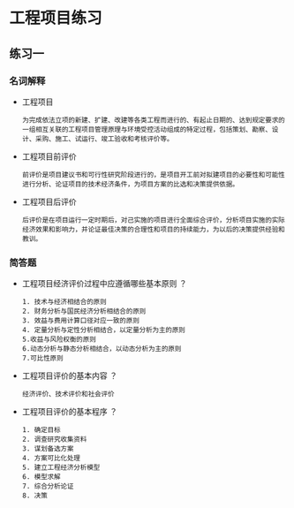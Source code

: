 # 工程项目练习



## 练习一



### 名词解释

- 工程项目

  ```
  为完成依法立项的新建、扩建、改建等各类工程而进行的、有起止日期的、达到规定要求的一组相互关联的工程项目管理原理与环境受控活动组成的特定过程，包括策划、勘察、设计、采购、施工、试运行、竣工验收和考核评价等。
  ```

- 工程项目前评价

  ```
  前评价是项目建议书和可行性研究阶段进行的，是项目开工前对拟建项目的必要性和可能性进行分析、论证项目的技术经济条件，为项目方案的比选和决策提供依据。
  ```

- 工程项目后评价

  ```
  后评价是在项目运行一定时期后，对己实施的项目进行全面综合评价，分析项目实施的实际经济效果和影响力，并论证最佳决策的合理性和项目的持续能力，为以后的决策提供经验和教训。
  ```

### 简答题

- 工程项目经济评价过程中应遵循哪些基本原则 ？

  ```
  1. 技术与经济相结合的原则
  2. 财务分析与国民经济分析相结合的原则
  3. 效益与费用计算口径对应一致的原则
  4. 定量分析与定性分析相结合，以定量分析为主的原则
  5.收益与风险权衡的原则
  6.动态分析与静态分析相结合，以动态分析为主的原则
  7.可比性原则
  ```
  
- 工程项目评价的基本内容 ？

  ```
  经济评价、技术评价和社会评价
  ```

- 工程项目评价的基本程序 ？

  ```
  1. 确定目标
  2. 调查研究收集资料
  3. 谋划备选方案
  4. 方案可比化处理
  5. 建立工程经济分析模型
  6. 模型求解
  7. 综合分析论证
  8. 决策
  ```

  

  